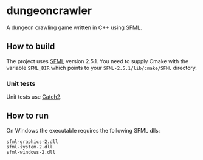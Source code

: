 # dungeoncrawler

A dungeon crawling game written in C++ using SFML.

## How to build

The project uses [SFML](https://www.sfml-dev.org/index.php) version 2.5.1. You need to supply Cmake with the variable `SFML_DIR` which points to your `SFML-2.5.1/lib/cmake/SFML` directory.

### Unit tests

Unit tests use [Catch2](https://github.com/catchorg/Catch2).

## How to run

On Windows the executable requires the following SFML dlls:
```
sfml-graphics-2.dll
sfml-system-2.dll
sfml-windows-2.dll
```